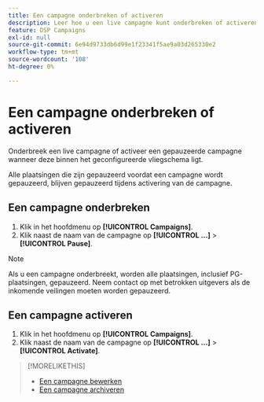 ```yaml
---
title: Een campagne onderbreken of activeren
description: Leer hoe u een live campagne kunt onderbreken of activeren.
feature: DSP Campaigns
exl-id: null
source-git-commit: 6e94d9733db6d99e1f23341f5ae9a03d265330e2
workflow-type: tm+mt
source-wordcount: '108'
ht-degree: 0%

---
```


# Een campagne onderbreken of activeren

Onderbreek een live campagne of activeer een gepauzeerde campagne wanneer deze binnen het geconfigureerde vliegschema ligt.

Alle plaatsingen die zijn gepauzeerd voordat een campagne wordt gepauzeerd, blijven gepauzeerd tijdens activering van de campagne.

## Een campagne onderbreken

1. Klik in het hoofdmenu op **[!UICONTROL Campaigns]**.
1. Klik naast de naam van de campagne op  **[!UICONTROL ...]** > **[!UICONTROL Pause]**.

>[!NOTE]
>
>Als u een campagne onderbreekt, worden alle plaatsingen, inclusief PG-plaatsingen, gepauzeerd. Neem contact op met betrokken uitgevers als de inkomende veilingen moeten worden gepauzeerd.

## Een campagne activeren

1. Klik in het hoofdmenu op **[!UICONTROL Campaigns]**.
1. Klik naast de naam van de campagne op  **[!UICONTROL ...]** > **[!UICONTROL Activate]**.

>[!MORELIKETHIS]
>
>* [Een campagne bewerken](campaign-edit.md)
>* [Een campagne archiveren](campaign-archive-unarchive.md)

